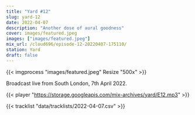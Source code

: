 ```yaml
---
title: "Yard #12"
slug: yard-12
date: 2022-04-07
description: "Another dose of aural goodness"
cover: images/featured.jpeg
images: ["images/featured.jpeg"]
mix_url: /cloud696/episode-12-20220407-175110/
station: Yard
draft: false
---
```


{{< imgprocess "images/featured.jpeg" Resize "500x" >}}

Broadcast live from South London, 7th April 2022.

{{< player "https://storage.googleapis.com/mix-archives/yard/E12.mp3" >}}

{{< tracklist "data/tracklists/2022-04-07.csv" >}}
